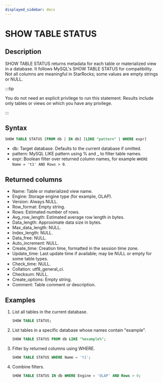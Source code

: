 ```yaml
---
displayed_sidebar: docs
---
```


# SHOW TABLE STATUS

## Description

SHOW TABLE STATUS returns metadata for each table or materialized view in a database.
It follows MySQL's SHOW TABLE STATUS for compatibility. Not all columns are
meaningful in StarRocks; some values are empty strings or NULL.

:::tip

You do not need an explicit privilege to run this statement. Results include only
tables or views on which you have any privilege.

:::

## Syntax

```sql
SHOW TABLE STATUS [FROM db | IN db] [LIKE "pattern" | WHERE expr]
```

- db: Target database. Defaults to the current database if omitted.
- pattern: MySQL LIKE pattern using % and _ to filter table names.
- expr: Boolean filter over returned column names, for example
  `WHERE Name = 't1' AND Rows > 0`.

## Returned columns

- Name: Table or materialized view name.
- Engine: Storage engine type (for example, OLAP).
- Version: Always NULL.
- Row_format: Empty string.
- Rows: Estimated number of rows.
- Avg_row_length: Estimated average row length in bytes.
- Data_length: Approximate data size in bytes.
- Max_data_length: NULL.
- Index_length: NULL.
- Data_free: NULL.
- Auto_increment: NULL.
- Create_time: Creation time, formatted in the session time zone.
- Update_time: Last update time if available; may be NULL or empty for some table types.
- Check_time: NULL.
- Collation: utf8_general_ci.
- Checksum: NULL.
- Create_options: Empty string.
- Comment: Table comment or description.

## Examples

1. List all tables in the current database.

    ```SQL
    SHOW TABLE STATUS;
    ```

2. List tables in a specific database whose names contain "example".

    ```SQL
    SHOW TABLE STATUS FROM db LIKE "%example%";
    ```

3. Filter by returned columns using WHERE.

    ```SQL
    SHOW TABLE STATUS WHERE Name = 't1';
    ```

4. Combine filters.

    ```SQL
    SHOW TABLE STATUS IN db WHERE Engine = 'OLAP' AND Rows > 0;
    ```
